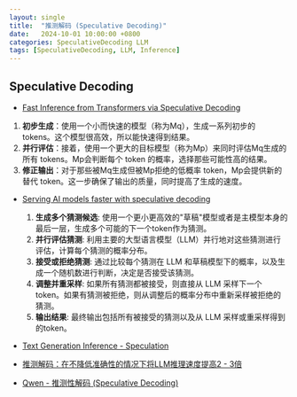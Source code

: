```yaml
---
layout: single
title:  "推测解码 (Speculative Decoding)"
date:   2024-10-01 10:00:00 +0800
categories: SpeculativeDecoding LLM
tags: [SpeculativeDecoding, LLM, Inference]
---
```


## Speculative Decoding
- [Fast Inference from Transformers via Speculative Decoding](https://arxiv.org/abs/2211.17192)

1. **初步生成**：使用一个小而快速的模型（称为Mq），生成一系列初步的 tokens。这个模型很高效，所以能快速得到结果。
2. **并行评估**：接着，使用一个更大的目标模型（称为Mp）来同时评估Mq生成的所有 tokens。Mp会判断每个 token 的概率，选择那些可能性高的结果。
3. **修正输出**：对于那些被Mq生成但被Mp拒绝的低概率 token，Mp会提供新的替代 token。这一步确保了输出的质量，同时提高了生成的速度。

- [Serving AI models faster with speculative decoding](https://research.ibm.com/blog/speculative-decoding)
    1. **生成多个猜测候选**: 使用一个更小更高效的"草稿"模型或者是主模型本身的最后一层，生成多个可能的下一个token作为猜测。
    2. **并行评估猜测**: 利用主要的大型语言模型（LLM）并行地对这些猜测进行评估，计算每个猜测的概率分布。
    3. **接受或拒绝猜测**: 通过比较每个猜测在 LLM 和草稿模型下的概率，以及生成一个随机数进行判断，决定是否接受该猜测。
    4. **调整并重采样**: 如果所有猜测都被接受，则直接从 LLM 采样下一个token。如果有猜测被拒绝，则从调整后的概率分布中重新采样被拒绝的猜测。
    5. **输出结果**: 最终输出包括所有被接受的猜测以及从 LLM 采样或重采样得到的token。

- [Text Generation Inference -  Speculation](https://huggingface.co/docs/text-generation-inference/conceptual/speculation)
- [推测解码：在不降低准确性的情况下将LLM推理速度提高2 - 3倍](https://developer.aliyun.com/article/1478560)
- [Qwen - 推测性解码 (Speculative Decoding)](https://qwen.readthedocs.io/zh-cn/latest/deployment/tgi.html#speculative-decoding)
